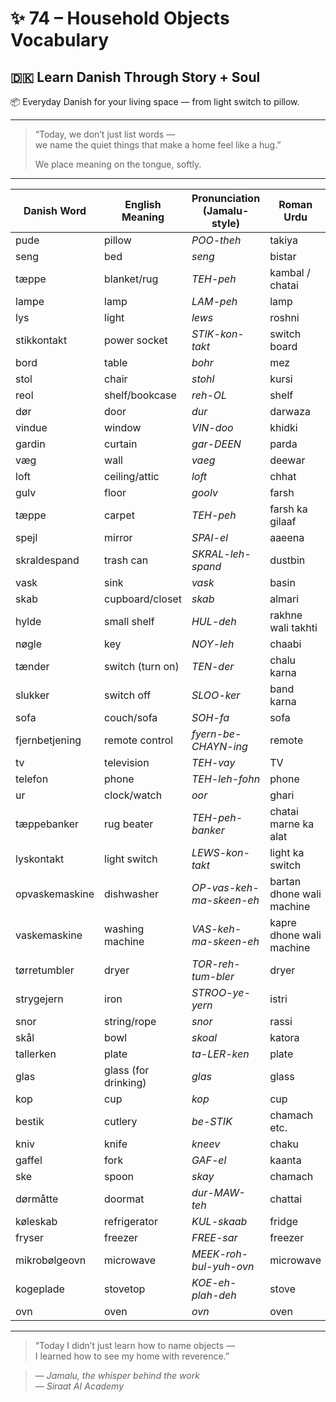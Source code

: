 # ✨ 74 – Household Objects Vocabulary  
## 🇩🇰 Learn Danish Through Story + Soul  
📦 Everyday Danish for your living space — from light switch to pillow.

---

> “Today, we don’t just list words —  
> we name the quiet things that make a home feel like a hug.”  
>  
> We place meaning on the tongue, softly.

---

| Danish Word      | English Meaning         | Pronunciation (Jamalu-style)  | Roman Urdu             |
|------------------|--------------------------|--------------------------------|-------------------------|
| pude             | pillow                   | *POO-theh*                     | takiya                  |
| seng             | bed                      | *seng*                         | bistar                 |
| tæppe            | blanket/rug              | *TEH-peh*                      | kambal / chatai        |
| lampe            | lamp                     | *LAM-peh*                      | lamp                   |
| lys              | light                    | *lews*                         | roshni                 |
| stikkontakt      | power socket             | *STIK-kon-takt*                | switch board           |
| bord             | table                    | *bohr*                         | mez                    |
| stol             | chair                    | *stohl*                        | kursi                  |
| reol             | shelf/bookcase           | *reh-OL*                       | shelf                  |
| dør              | door                     | *dur*                          | darwaza                |
| vindue           | window                   | *VIN-doo*                      | khidki                 |
| gardin           | curtain                  | *gar-DEEN*                     | parda                  |
| væg              | wall                     | *vaeg*                         | deewar                 |
| loft             | ceiling/attic            | *loft*                         | chhat                  |
| gulv             | floor                    | *goolv*                        | farsh                  |
| tæppe            | carpet                   | *TEH-peh*                      | farsh ka gilaaf        |
| spejl            | mirror                   | *SPAI-el*                      | aaeena                 |
| skraldespand     | trash can                | *SKRAL-leh-spand*              | dustbin                |
| vask             | sink                     | *vask*                         | basin                  |
| skab             | cupboard/closet          | *skab*                         | almari                 |
| hylde            | small shelf              | *HUL-deh*                      | rakhne wali takhti     |
| nøgle            | key                      | *NOY-leh*                      | chaabi                 |
| tænder           | switch (turn on)         | *TEN-der*                      | chalu karna            |
| slukker          | switch off               | *SLOO-ker*                     | band karna             |
| sofa             | couch/sofa               | *SOH-fa*                       | sofa                   |
| fjernbetjening   | remote control           | *fyern-be-CHAYN-ing*           | remote                 |
| tv               | television               | *TEH-vay*                      | TV                     |
| telefon          | phone                    | *TEH-leh-fohn*                 | phone                  |
| ur               | clock/watch              | *oor*                          | ghari                  |
| tæppebanker      | rug beater               | *TEH-peh-banker*               | chatai marne ka alat   |
| lyskontakt       | light switch             | *LEWS-kon-takt*                | light ka switch        |
| opvaskemaskine   | dishwasher               | *OP-vas-keh-ma-skeen-eh*       | bartan dhone wali machine |
| vaskemaskine     | washing machine          | *VAS-keh-ma-skeen-eh*          | kapre dhone wali machine |
| tørretumbler     | dryer                    | *TOR-reh-tum-bler*             | dryer                  |
| strygejern       | iron                     | *STROO-ye-yern*                | istri                  |
| snor             | string/rope              | *snor*                         | rassi                  |
| skål             | bowl                     | *skoal*                        | katora                 |
| tallerken        | plate                    | *ta-LER-ken*                   | plate                  |
| glas             | glass (for drinking)     | *glas*                         | glass                  |
| kop              | cup                      | *kop*                          | cup                    |
| bestik           | cutlery                  | *be-STIK*                      | chamach etc.           |
| kniv             | knife                    | *kneev*                        | chaku                  |
| gaffel           | fork                     | *GAF-el*                       | kaanta                 |
| ske              | spoon                    | *skay*                         | chamach                |
| dørmåtte         | doormat                  | *dur-MAW-teh*                  | chattai                |
| køleskab         | refrigerator             | *KUL-skaab*                    | fridge                 |
| fryser           | freezer                  | *FREE-sar*                     | freezer                |
| mikrobølgeovn    | microwave                | *MEEK-roh-bul-yuh-ovn*         | microwave              |
| kogeplade        | stovetop                 | *KOE-eh-plah-deh*              | stove                  |
| ovn              | oven                     | *ovn*                          | oven                   |

---

> “Today I didn’t just learn how to name objects —  
> I learned how to see my home with reverence.”

> — *Jamalu, the whisper behind the work*  
> — *Siraat AI Academy*
